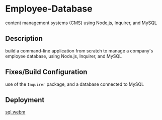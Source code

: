 # Employee-Database

content management systems (CMS) using Node,js, Inquirer, and MySQL
## Description

build a command-line application from scratch to manage a company's employee database, using Node.js, Inquirer, and MySQL
## Fixes/Build Configuration

use of the `Inquirer` package, and a database connected to MySQL
## Deployment

[sql.webm](https://user-images.githubusercontent.com/111384016/231896590-f335ac22-2b4d-4ed0-9bf4-3cda92935bb7.webm)
